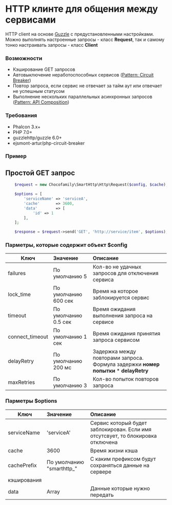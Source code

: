 # HTTP клинте для общения между сервисами
HTTP client на основе [Guzzle](https://github.com/guzzle/guzzle) с предустановленными настройками. Можно выполнять 
настроенные запросы - класс **Request**, так и самому тонко настраивать запросы - класс **Client**

### Возможности
- Кэширование GET запросов
- Автовыключение неработоспособных сервисов ([Pattern: Circuit Breaker](https://microservices.io/patterns/reliability/circuit-breaker.html))
- Повтор запроса, если сервис не отвечает за тайм аут или отвечает не успешным статусом
- Выполнение нескольких параллельных асинхронных запросов ([Pattern: API Composition](https://microservices.io/patterns/data/api-composition.html))

### Требования
- Phalcon 3.x+
- PHP 7.0+
- guzzlehttp/guzzle 6.0+
- ejsmont-artur/php-circuit-breaker


### Пример

## Простой GET запрос
```php
    $request = new Chocofamily\SmartHttp\Http\Request($config, $cache);

    $options = [
        'serviceName' => 'serviceA',
        'cache'       => 3600,
        'data'        => [
            'id' => 1
        ],
    ];

    $response = $request->send('GET', 'http://service/item', $options);
```

### Парметры, которые содержит объект $config

| Ключ            | Значение              | Описание  |
| --------------- |:----------------------| :---------|
| failures        | По умолчанию 5        | Кол-во не удачных запросов для отключения сервиса |
| lock_time       | По умолчанию 600 cек  | Время на которое заблокируется сервис |
| timeout         | По умолчанию 0.5 сек  | Время ожидания выполнения запроса на сервисе |
| connect_timeout | По умолчанию 1 сек    | Время ожидания принятия запроса сервисом |
| delayRetry      | По умолчанию 200 мс   | Задержка между повторами запроса. Формула задержки **номер попытки** * **delayRetry** |
| maxRetries      | По умолчанию 3        | Кол-во попыток повторов запроса |

### Парметры $options
| Ключ            | Значение              | Описание  |
| --------------- |:----------------------| :---------|
| serviceName     | 'serviceA'                  | Сервис который будет заблокирован. Если имя отсутсвует, то блокировка отключена |
| cache           | 3600                        | Время жизни кэша |
| cachePrefix     | По умолчанию "smarthttp_"   | С каким префиксом будут сохраняться данные на сервере 
кэширования |
| data            | Array                       | Данные которые нужно передать |
